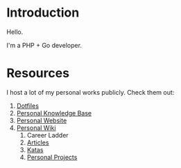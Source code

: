 # Introduction

Hello.

I'm a PHP + Go developer.

# Resources

I host a lot of my personal works publicly. Check them out:

1. [Dotfiles](https://github.com/ganiulis/dotfiles)
2. [Personal Knowledge Base](https://github.com/ganiulis/knowledge-base)
3. [Personal Website](https://ganiulis.github.io)
4. [Personal Wiki](https://github.com/ganiulis/ganiulis/wiki)
   1. Career Ladder
   2. [Articles](https://github.com/ganiulis/ganiulis/wiki/Articles)
   3. [Katas](https://github.com/ganiulis/ganiulis/wiki/Katas)
   4. [Personal Projects](https://github.com/ganiulis/ganiulis/wiki/Personal-Projects)
